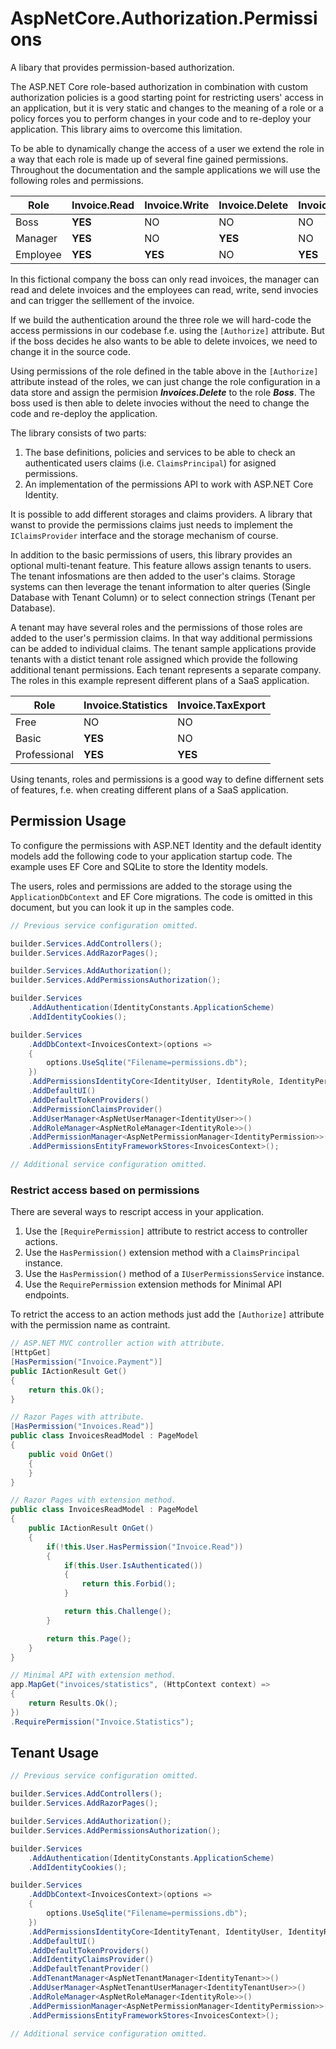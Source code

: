 # AspNetCore.Authorization.Permissions

A libary that provides permission-based authorization.

The ASP.NET Core role-based authorization in combination with custom authorization policies
is a good starting point for restricting users' access in an application, but it is very 
static and changes to the meaning of a role or a policy forces you to perform changes in 
your code and to re-deploy your application. This library aims to overcome this limitation.

To be able to dynamically change the access of a user we extend the role in a way that each
role is made up of several fine gained permissions. Throughout the documentation and the 
sample applications we will use the following roles and permissions.

| Role          | Invoice.Read | Invoice.Write | Invoice.Delete | Invoice.Send | Invoice.Payment |
|---------------|--------------|---------------|----------------|--------------|-----------------|
| Boss          | **YES**      | NO            | NO             | NO           | NO              |
| Manager       | **YES**      | NO            | **YES**        | NO           | NO              |
| Employee      | **YES**      | **YES**       | NO             | **YES**      | **YES**         |

In this fictional company the boss can only read invoices, the manager can read and delete invoices and
the employees can read, write, send invocies and can trigger the selllement of the invoice.

If we build the authentication around the three role we will hard-code the access permissions in our
codebase f.e. using the ```[Authorize]``` attribute. But if the boss decides he also wants
to be able to delete invoices, we need to change it in the source code.

Using permissions of the role defined in the table above in the ```[Authorize]``` attribute instead
of the roles, we can just change the role configuration in a data store and assign the permision
**_Invoices.Delete_** to the role **_Boss_**. The boss used is then able to delete invocies without
the need to change the code and re-deploy the application.

The library consists of two parts: 

1. The base definitions, policies and services to be able to check an authenticated users claims 
   (i.e. ```ClaimsPrincipal```) for asigned permissions.
2. An implementation of the permissions API to work with ASP.NET Core Identity.

It is possible to add different storages and claims providers. A library that wanst to provide
the permissions claims just needs to implement the ```IClaimsProvider``` interface and the storage
mechanism of course.

In addition to the basic permissions of users, this library provides an optional multi-tenant feature. 
This feature allows assign tenants to users. The tenant infosmations are then added to the user's
claims. Storage systems can then leverage the tenant information to alter queries (Single Database with
Tenant Column) or to select connection strings (Tenant per Database).

A tenant may have several roles and the permissions of those roles are added to the user's permission
claims. In that way additional permissions can be added to individual claims. The tenant sample applications
provide tenants with a distict tenant role assigned which provide the following additional tenant permissions.
Each tenant represents a separate company. The roles in this example represent different plans of a
SaaS application.

| Role           | Invoice.Statistics | Invoice.TaxExport |
|----------------|--------------------|-------------------|
| Free           | NO                 | NO                |
| Basic          | **YES**            | NO                |
| Professional   | **YES**            | **YES**           |

Using tenants, roles and permissions is a good way to define differnent sets of features, f.e. when creating
different plans of a SaaS application.

## Permission Usage

To configure the permissions with ASP.NET Identity and the default identity models add the following
code to your application startup code. The example uses EF Core and SQLite to store the Identity models.

The users, roles and permissions are added to the storage using the ```ApplicationDbContext``` and EF 
Core migrations. The code is omitted in this document, but you can look it up in the samples code.

```C#
// Previous service configuration omitted.

builder.Services.AddControllers();
builder.Services.AddRazorPages();

builder.Services.AddAuthorization();
builder.Services.AddPermissionsAuthorization();

builder.Services
	.AddAuthentication(IdentityConstants.ApplicationScheme)
	.AddIdentityCookies();

builder.Services
	.AddDbContext<InvoicesContext>(options =>
	{
		options.UseSqlite("Filename=permissions.db");
	})
	.AddPermissionsIdentityCore<IdentityUser, IdentityRole, IdentityPermission>()
	.AddDefaultUI()
	.AddDefaultTokenProviders()
	.AddPermissionClaimsProvider()
	.AddUserManager<AspNetUserManager<IdentityUser>>()
	.AddRoleManager<AspNetRoleManager<IdentityRole>>()
	.AddPermissionManager<AspNetPermissionManager<IdentityPermission>>()
	.AddPermissionsEntityFrameworkStores<InvoicesContext>();

// Additional service configuration omitted.
```

### Restrict access based on permissions

There are several ways to rescript access in your application.

1. Use the ```[RequirePermission]``` attribute to restrict access to controller actions.
2. Use the ```HasPermission()``` extension method with a ```ClaimsPrincipal``` instance.
3. Use the ```HasPermission()``` method of a ```IUserPermissionsService``` instance.
4. Use the ```RequirePermission``` extension methods for Minimal API endpoints.

To retrict the access to an action methods just add the ```[Authorize]``` attribute with the permission
name as contraint.

```C#
// ASP.NET MVC controller action with attribute.
[HttpGet]
[HasPermission("Invoice.Payment")]
public IActionResult Get()
{
	return this.Ok();
}

// Razor Pages with attribute.
[HasPermission("Invoices.Read")]
public class InvoicesReadModel : PageModel
{
	public void OnGet()
	{
	}
}

// Razor Pages with extension method.
public class InvoicesReadModel : PageModel
{
	public IActionResult OnGet()
	{
		if(!this.User.HasPermission("Invoice.Read"))
		{
			if(this.User.IsAuthenticated())
			{
				return this.Forbid();
			}

			return this.Challenge();
		}

		return this.Page();
	}
}

// Minimal API with extension method.
app.MapGet("invoices/statistics", (HttpContext context) =>
{
	return Results.Ok();
})
.RequirePermission("Invoice.Statistics");
```

## Tenant Usage

```C#
// Previous service configuration omitted.

builder.Services.AddControllers();
builder.Services.AddRazorPages();

builder.Services.AddAuthorization();
builder.Services.AddPermissionsAuthorization();

builder.Services
	.AddAuthentication(IdentityConstants.ApplicationScheme)
	.AddIdentityCookies();

builder.Services
	.AddDbContext<InvoicesContext>(options =>
	{
		options.UseSqlite("Filename=permissions.db");
	})
	.AddPermissionsIdentityCore<IdentityTenant, IdentityUser, IdentityRole, IdentityPermission>()
	.AddDefaultUI()
	.AddDefaultTokenProviders()
	.AddIdentityClaimsProvider()
	.AddDefaultTenantProvider()
	.AddTenantManager<AspNetTenantManager<IdentityTenant>>()
	.AddUserManager<AspNetTenantUserManager<IdentityTenantUser>>()
	.AddRoleManager<AspNetRoleManager<IdentityRole>>()
	.AddPermissionManager<AspNetPermissionManager<IdentityPermission>>()
	.AddPermissionsEntityFrameworkStores<InvoicesContext>();

// Additional service configuration omitted.
```

